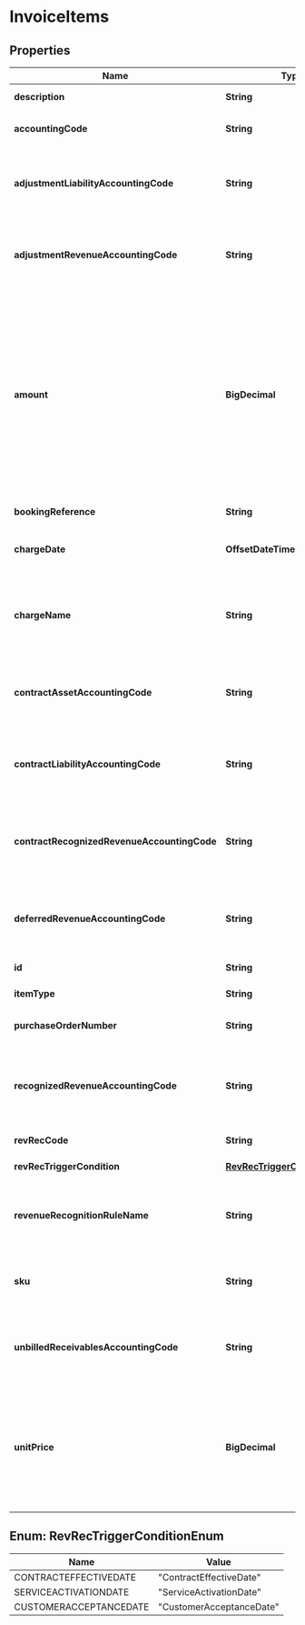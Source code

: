 

# InvoiceItems


## Properties

| Name | Type | Description | Notes |
|------------ | ------------- | ------------- | -------------|
|**description** | **String** | The description of the discount item.  |  [optional] |
|**accountingCode** | **String** | The accounting code associated with the discount item.  |  [optional] |
|**adjustmentLiabilityAccountingCode** | **String** | The accounting code for adjustment liability. **Note**: This field is only available if you have the Billing - Revenue Integration feature enabled.  |  [optional] |
|**adjustmentRevenueAccountingCode** | **String** | The accounting code for adjustment revenue. **Note**: This field is only available if you have the Billing - Revenue Integration feature enabled.  |  [optional] |
|**amount** | **BigDecimal** | The amount of the discount item. - Should be a negative number. For example, &#x60;-10&#x60;. - Always a fixed amount no matter whether the discount charge associated with the discount item uses the [fixed-amount model or percentage model](https://knowledgecenter.zuora.com/Billing/Subscriptions/Product_Catalog/B_Charge_Models/B_Discount_Charge_Models#Fixed_amount_model_and_percentage_model). - For tax-exclusive discount items, this amount indicates the discount item amount excluding tax. - For tax-inclusive discount items, this amount indicates the discount item amount including tax.  |  |
|**bookingReference** | **String** | The booking reference of the discount item.  |  [optional] |
|**chargeDate** | **OffsetDateTime** | The date when the discount item is charged, in &#x60;yyyy-mm-dd hh:mm:ss&#x60; format.  |  [optional] |
|**chargeName** | **String** | The name of the charge associated with the discount item. This field is required if the &#x60;productRatePlanChargeId&#x60; field is not specified in the request.  |  [optional] |
|**contractAssetAccountingCode** | **String** | The accounting code for contract asset. **Note**: This field is only available if you have the Billing - Revenue Integration feature enabled.  |  [optional] |
|**contractLiabilityAccountingCode** | **String** | The accounting code for contract liability. **Note**: This field is only available if you have the Billing - Revenue Integration feature enabled.  |  [optional] |
|**contractRecognizedRevenueAccountingCode** | **String** | The accounting code for contract recognized revenue. **Note**: This field is only available if you have the Billing - Revenue Integration feature enabled.  |  [optional] |
|**deferredRevenueAccountingCode** | **String** | The accounting code for the deferred revenue, such as Monthly Recurring Liability. **Note:** This field is only available if you have Zuora Finance enabled.  |  [optional] |
|**id** | **String** | The unique ID of the discount item.  |  [optional] |
|**itemType** | **String** | The type of the discount item.  |  [optional] |
|**purchaseOrderNumber** | **String** | The purchase order number associated with the discount item.  |  [optional] |
|**recognizedRevenueAccountingCode** | **String** | The accounting code for the recognized revenue, such as Monthly Recurring Charges or Overage Charges. **Note:** This field is only available if you have Zuora Finance enabled.  |  [optional] |
|**revRecCode** | **String** | The revenue recognition code.  |  [optional] |
|**revRecTriggerCondition** | [**RevRecTriggerConditionEnum**](#RevRecTriggerConditionEnum) | The date when revenue recognition is triggered.  |  [optional] |
|**revenueRecognitionRuleName** | **String** | The name of the revenue recognition rule governing the revenue schedule. **Note:** This field is only available if you have Zuora Finance enabled.  |  [optional] |
|**sku** | **String** | The SKU of the invoice item. The SKU of the discount item must be different from the SKU of any existing product.  |  [optional] |
|**unbilledReceivablesAccountingCode** | **String** | The accounting code for unbilled receivables. **Note**: This field is only available if you have the Billing - Revenue Integration feature enabled.  |  [optional] |
|**unitPrice** | **BigDecimal** | The per-unit price of the discount item. If the discount charge associated with the discount item uses the percentage model, the unit price will display as a percentage amount in PDF. For example: if unit price is 5.00, it will display as 5.00% in PDF.  |  [optional] |



## Enum: RevRecTriggerConditionEnum

| Name | Value |
|---- | -----|
| CONTRACTEFFECTIVEDATE | &quot;ContractEffectiveDate&quot; |
| SERVICEACTIVATIONDATE | &quot;ServiceActivationDate&quot; |
| CUSTOMERACCEPTANCEDATE | &quot;CustomerAcceptanceDate&quot; |



